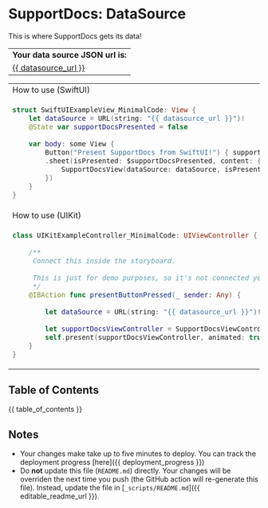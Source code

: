 # SupportDocs: DataSource
This is where SupportDocs gets its data!

<table>
  <tr>
    <td>
      <strong>Your data source JSON url is:
    </td>
  </tr>
  <tr>
    <td>
      <a id="datasource_url" href="{{ datasource_url }}">{{ datasource_url }}</a>
    </td>
  </tr>
</table>

<table>
  <tr>
    <td>
      How to use (SwiftUI)
    </td>
  </tr>
  <tr>
  <td>
     
  ```Swift
  struct SwiftUIExampleView_MinimalCode: View {
      let dataSource = URL(string: "{{ datasource_url }}")!
      @State var supportDocsPresented = false
      
      var body: some View {
          Button("Present SupportDocs from SwiftUI!") { supportDocsPresented = true }
          .sheet(isPresented: $supportDocsPresented, content: {
              SupportDocsView(dataSource: dataSource, isPresented: $supportDocsPresented)
          })
      }
  }
  ```
  </td>
  </tr>
  
  <tr>
    <td>
      How to use (UIKit)
    </td>
  </tr>
  <tr>
  <td>
     
  ```Swift
  class UIKitExampleController_MinimalCode: UIViewController {
    
      /**
       Connect this inside the storyboard.
       
       This is just for demo purposes, so it's not connected yet.
       */
      @IBAction func presentButtonPressed(_ sender: Any) {
        
          let dataSource = URL(string: "{{ datasource_url }}")!
        
          let supportDocsViewController = SupportDocsViewController(dataSource: dataSource)
          self.present(supportDocsViewController, animated: true, completion: nil)
      }
  }
  ```
  </td>
  </tr>
</table>

## Table of Contents
{{ table_of_contents }}

## Notes
- Your changes make take up to five minutes to deploy. You can track the deployment progress [here]({{ deployment_progress }})
- Do **not** update this file (`README.md`) directly. Your changes will be overriden the next time you push (the GitHub action will re-generate this file). Instead, update the file in [`_scripts/README.md`]({{ editable_readme_url }}). 
